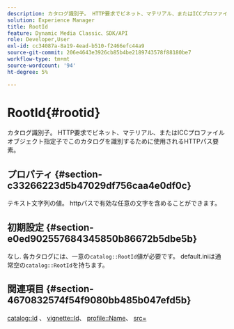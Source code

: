 ```yaml
---
description: カタログ識別子。 HTTP要求でビネット、マテリアル、またはICCプロファイルオブジェクト指定子でこのカタログを識別するために使用されるHTTPパス要素。
solution: Experience Manager
title: RootId
feature: Dynamic Media Classic、SDK/API
role: Developer,User
exl-id: cc34087a-8a19-4ead-b510-f2466efc44a9
source-git-commit: 206e4643e3926cb85b4be2189743578f88180be7
workflow-type: tm+mt
source-wordcount: '94'
ht-degree: 5%

---
```


# RootId{#rootid}

カタログ識別子。 HTTP要求でビネット、マテリアル、またはICCプロファイルオブジェクト指定子でこのカタログを識別するために使用されるHTTPパス要素。

## プロパティ {#section-c33266223d5b47029df756caa4e0df0c}

テキスト文字列の値。 httpパスで有効な任意の文字を含めることができます。

## 初期設定 {#section-e0ed902557684345850b86672b5dbe5b}

なし. 各カタログには、一意の`catalog::RootId`値が必要です。 default.iniは通常空の`catalog::RootId`を持ちます。

## 関連項目 {#section-4670832574f54f9080bb485b047efd5b}

[catalog::Id](../../../../../ir-api/material-cat/image-rendering-api-ref/c-ir-material-catalog/c-ir-material-data-reference/r-ir-id.md#reference-cba2a53a952e403fb57a4e8569f9cf85) 、 [vignette::Id](../../../../../ir-api/material-cat/image-rendering-api-ref/c-ir-material-catalog/c-ir-vignette-map-reference/r-ir-id-vignette.md#reference-2a7ba758924b4757b3234942304db7fd)、 [profile::Name](../../../../../ir-api/material-cat/image-rendering-api-ref/c-ir-material-catalog/c-ir-macro-definition-reference/r-ir-name.md#reference-63b663d2052545ffab030a23e7060b1e)、 [src=](../../../../../ir-api/http-protocol/image-rendering-api-ref/c-ir-http-protocol-ref/c-ir-http-protocol-command-reference/r-ir-src.md#reference-62c98abad22149d68d405ed6aaff8272)
